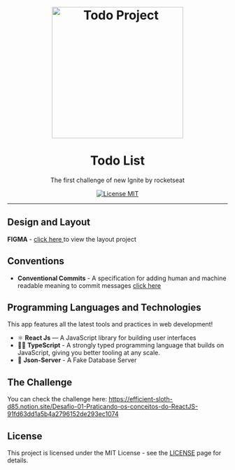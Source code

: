 <h1 align="center">
<br>
  <img src="https://ibb.co/zm8jt9R" alt="Todo Project" width="300">
<br>
<br>
Todo List
</h1>
  
<p align="center">The first challenge of new Ignite by rocketseat</p>

<p align="center">
  <a href="https://opensource.org/licenses/MIT">
    <img src="https://img.shields.io/badge/License-MIT-blue.svg" alt="License MIT">
  </a>
</p>



<hr />

## Design and Layout
  **FIGMA** - <a href="https://www.figma.com/file/0n0zDN7zbzhRbaEO74Xesx/ToDo-List/duplicate">click here </a> to view the layout project
  
  

## Conventions

- **Conventional Commits** - A specification for adding human and machine readable meaning to commit messages
  <a href="https://www.conventionalcommits.org/en/v1.0.0/"> click here </a>

## Programming Languages and Technologies
This app features all the latest tools and practices in web development!

- ⚛️ **React Js** — A JavaScript library for building user interfaces
- 🧑‍💻 **TypeScript** - A strongly typed programming language that builds on JavaScript, giving you better tooling at any scale.
- 💽 **Json-Server** - A Fake Database Server 

## The Challenge

You can check the challenge here: https://efficient-sloth-d85.notion.site/Desafio-01-Praticando-os-conceitos-do-ReactJS-91fd63dd1a5b4a2796152de293ec1074


## License

This project is licensed under the MIT License - see the [LICENSE](https://opensource.org/licenses/MIT) page for details.
